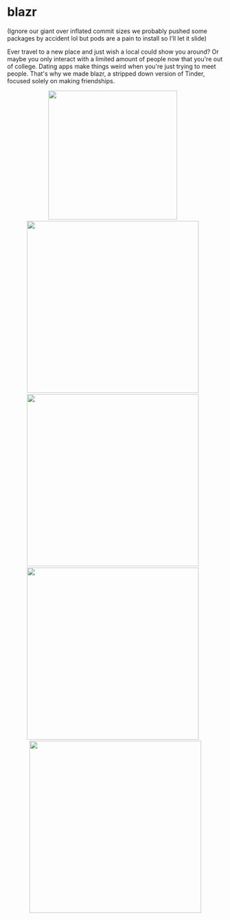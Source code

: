 # blazr

(Ignore our giant over inflated commit sizes we probably pushed some packages by accident lol but pods are a pain to install so I'll let it slide)

Ever travel to a new place and just wish a local could show you around? Or maybe you only interact with a limited amount of people now that you're out of college. Dating apps make things weird when you're just trying to meet people. That's why we made blazr, a stripped down version of Tinder, focused solely on making friendships. 

<p align="center">
<img height="300" src="https://user-images.githubusercontent.com/8741833/39400336-86d97f1c-4afc-11e8-8ce1-ecfdcb640a9c.PNG">
  &nbsp;&nbsp;
<img height="400" src="https://user-images.githubusercontent.com/8741833/39400350-a884860c-4afc-11e8-88ee-eda4baac580e.PNG">
  &nbsp;&nbsp;
<img height="400" src="https://user-images.githubusercontent.com/8741833/39400355-b1203248-4afc-11e8-82a9-9abc13ed2665.PNG">
  &nbsp;&nbsp;
<img height="400" src="https://user-images.githubusercontent.com/8741833/39400361-cd0ebae2-4afc-11e8-9670-a0ea26f8d153.PNG">
  &nbsp;&nbsp;
<img height="400" src="https://user-images.githubusercontent.com/8741833/39400363-d1b13124-4afc-11e8-88da-bd45f10d27bc.PNG">
</p>


